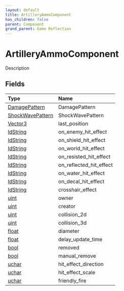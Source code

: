 ```yaml
---
layout: default
title: ArtilleryAmmoComponent
has_children: false
parent: Component
grand_parent: Game Reflection
---
```

# ArtilleryAmmoComponent
Description 

## Fields

| Type | Name |
|:----------|:--------------|
| [DamagePattern](/riftbreaker-wiki/docs/game-reflection/classes/damage_pattern/) | DamagePattern |
| [ShockWavePattern](/riftbreaker-wiki/docs/game-reflection/classes/shock_wave_pattern/) | ShockWavePattern |
| [Vector3](/riftbreaker-wiki/docs/game-reflection/classes/vector3/) | last_position |
| [IdString](/riftbreaker-wiki/docs/game-reflection/components/id_string/) | on_enemy_hit_effect |
| [IdString](/riftbreaker-wiki/docs/game-reflection/components/id_string/) | on_shield_hit_effect |
| [IdString](/riftbreaker-wiki/docs/game-reflection/components/id_string/) | on_world_hit_effect |
| [IdString](/riftbreaker-wiki/docs/game-reflection/components/id_string/) | on_resisted_hit_effect |
| [IdString](/riftbreaker-wiki/docs/game-reflection/components/id_string/) | on_reflected_hit_effect |
| [IdString](/riftbreaker-wiki/docs/game-reflection/components/id_string/) | on_water_hit_effect |
| [IdString](/riftbreaker-wiki/docs/game-reflection/components/id_string/) | on_decal_hit_effect |
| [IdString](/riftbreaker-wiki/docs/game-reflection/components/id_string/) | crosshair_effect |
| [uint](/riftbreaker-wiki/docs/game-reflection/components/uint/) | owner |
| [uint](/riftbreaker-wiki/docs/game-reflection/components/uint/) | creator |
| [uint](/riftbreaker-wiki/docs/game-reflection/components/uint/) | collision_2d |
| [uint](/riftbreaker-wiki/docs/game-reflection/components/uint/) | collision_3d |
| [float](/riftbreaker-wiki/docs/game-reflection/components/float/) | diameter |
| [float](/riftbreaker-wiki/docs/game-reflection/components/float/) | delay_update_time |
| [bool](/riftbreaker-wiki/docs/game-reflection/components/bool/) | removed |
| [bool](/riftbreaker-wiki/docs/game-reflection/components/bool/) | manual_remove |
| [uchar](/riftbreaker-wiki/docs/game-reflection/enums/uchar/) | hit_effect_direction |
| [uchar](/riftbreaker-wiki/docs/game-reflection/enums/uchar/) | hit_effect_scale |
| [uchar](/riftbreaker-wiki/docs/game-reflection/enums/uchar/) | friendly_fire |

